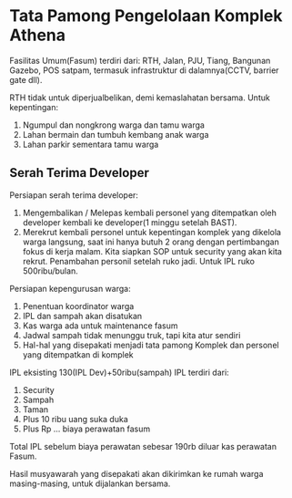 # Tata Pamong Pengelolaan Komplek Athena

Fasilitas Umum(Fasum) terdiri dari:  RTH, Jalan, PJU, Tiang, Bangunan Gazebo, POS satpam, termasuk infrastruktur di dalamnya(CCTV, barrier gate dll).

RTH tidak untuk diperjualbelikan, demi kemaslahatan bersama. Untuk kepentingan:
1. Ngumpul dan nongkrong warga dan tamu warga
2. Lahan bermain dan tumbuh kembang anak warga
3. Lahan parkir sementara tamu warga

## Serah Terima Developer

Persiapan serah terima developer:
1. Mengembalikan / Melepas kembali personel yang ditempatkan oleh developer kembali ke developer(1 minggu setelah BAST).
2. Merekrut kembali personel untuk kepentingan komplek yang dikelola warga langsung, saat ini hanya butuh 2 orang dengan pertimbangan fokus di kerja malam. Kita siapkan SOP untuk security yang akan kita rekrut. Penambahan personil setelah ruko jadi. Untuk IPL ruko 500ribu/bulan.

Persiapan kepengurusan warga:
1. Penentuan koordinator warga
2. IPL dan sampah akan disatukan
3. Kas warga ada untuk maintenance fasum
4. Jadwal sampah tidak menunggu truk, tapi kita atur sendiri
5. Hal-hal yang disepakati menjadi tata pamong Komplek dan personel yang ditempatkan di komplek

IPL eksisting 130(IPL Dev)+50ribu(sampah)
IPL terdiri dari:
1. Security
2. Sampah
3. Taman
4. Plus 10 ribu uang suka duka
5. Plus Rp ... biaya perawatan fasum

Total IPL sebelum biaya perawatan sebesar 190rb diluar kas perawatan Fasum.

Hasil musyawarah yang disepakati akan dikirimkan ke rumah warga masing-masing, untuk dijalankan bersama.
